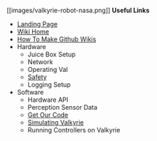 [[images/valkyrie-robot-nasa.png]]
__Useful Links__
* [Landing Page](http://nasa-jsc-robotics.github.io/valkyrie/)
* [Wiki Home](https://github.com/NASA-JSC-Robotics/valkyrie/wiki)
* [How To Make Github Wikis](How-To-Make-Wikis)
* Hardware
  * Juice Box Setup
  * Network
  * Operating Val
  * [Safety](https://github.com/NASA-JSC-Robotics/valkyrie/wiki/Safety)
  * Logging Setup
* Software
  * Hardware API
  * Perception Sensor Data
  * [Get Our Code](https://github.com/NASA-JSC-Robotics/valkyrie/wiki/Get-Our-Code)
  * [Simulating Valkyrie](https://github.com/NASA-JSC-Robotics/valkyrie/wiki/Simulating-Valkyrie)
  * Running Controllers on Valkyrie